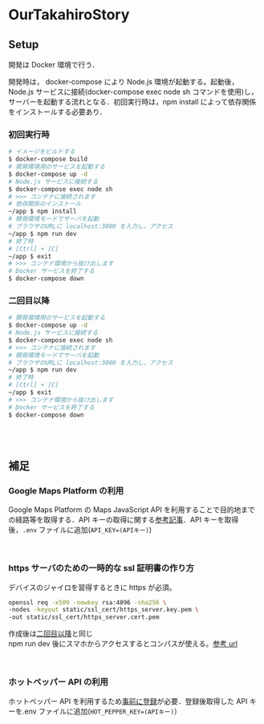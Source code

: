 # OurTakahiroStory

## Setup

開発は Docker 環境で行う．

開発時は， docker-compose により Node.js 環境が起動する。起動後，Node.js サービスに接続(docker-compose exec node sh コマンドを使用)し，サーバーを起動する流れとなる．初回実行時は，npm install によって依存関係をインストールする必要あり．

### 初回実行時

```bash
# イメージをビルドする
$ docker-compose build
# 開発環境用のサービスを起動する
$ docker-compose up -d
# Node.js サービスに接続する
$ docker-compose exec node sh
# >>> コンテナに接続されます
# 依存関係のインストール
~/app $ npm install
# 開発環境モードでサーバを起動
# ブラウザのURLに localhost:3000 を入力し，アクセス
~/app $ npm run dev
# 終了時
# [Ctrl] + [C]
~/app $ exit
# >>> コンテナ環境から抜け出します
# Docker サービスを終了する
$ docker-compose down
```

### 二回目以降

```bash
# 開発環境用のサービスを起動する
$ docker-compose up -d
# Node.js サービスに接続する
$ docker-compose exec node sh
# >>> コンテナに接続されます
# 開発環境モードでサーバを起動
# ブラウザのURLに localhost:3000 を入力し，アクセス
~/app $ npm run dev
# 終了時
# [Ctrl] + [C]
~/app $ exit
# >>> コンテナ環境から抜け出します
# Docker サービスを終了する
$ docker-compose down
```

<br>
<br>

## 補足

### Google Maps Platform の利用

Google Maps Platform の Maps JavaScript API を利用することで目的地までの経路等を取得する．API キーの取得に関する[参考記事](https://qiita.com/Haruka-Ogawa/items/997401a2edcd20e61037)．API キーを取得後，`.env` ファイルに追加(`API_KEY=(APIキー)`)

<br>

### https サーバのための一時的な ssl 証明書の作り方

デバイスのジャイロを習得するときに https が必須。

```bash
openssl req -x509 -newkey rsa:4096 -sha256 \
-nodes -keyout static/ssl_cert/https_server.key.pem \
-out static/ssl_cert/https_server.cert.pem
```

作成後は[二回目以降](#二回目以降)と同じ  
npm run dev 後にスマホからアクセスするとコンパスが使える。[参考 url](https://bellbellbell.info/2020/08/check-local-env-from-smartphone/)

<br>

### ホットペッパー API の利用

ホットペッパー API を利用するため[事前に登録](https://webservice.recruit.co.jp/register)が必要．登録後取得した API キーを.env ファイルに追加(`HOT_PEPPER_KEY=(APIキー)`）
